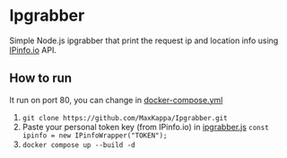 # Ipgrabber
Simple Node.js ipgrabber that print the request ip and location info using [IPinfo.io](https://ipinfo.io/) API.

## How to run
It run on port 80, you can change in [docker-compose.yml](docker-compose.yml) 
1. `git clone https://github.com/MaxKappa/Ipgrabber.git`
2. Paste your personal token key (from IPinfo.io) in [ipgrabber.js](ipgrabber.js) `const ipinfo = new IPinfoWrapper("TOKEN");`
3. `docker compose up --build -d`
